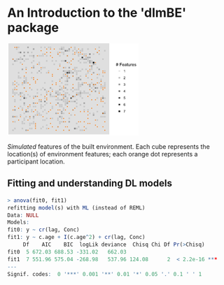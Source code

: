 
# An Introduction to the 'dlmBE' package

<img src="BE.png" alt="Built environment" width="300" height="211">

_Simulated_ features of the built environment. Each cube represents the
location(s) of environment features; each orange dot represents a participant
location.



## Fitting and understanding DL models

```R
> anova(fit0, fit1)
refitting model(s) with ML (instead of REML)
Data: NULL
Models:
fit0: y ~ cr(lag, Conc)
fit1: y ~ c.age + I(c.age^2) + cr(lag, Conc)
     Df    AIC    BIC  logLik deviance  Chisq Chi Df Pr(>Chisq)
fit0  5 672.03 688.53 -331.02   662.03
fit1  7 551.96 575.04 -268.98   537.96 124.08      2  < 2.2e-16 ***
---
Signif. codes:  0 '***' 0.001 '**' 0.01 '*' 0.05 '.' 0.1 ' ' 1
```


